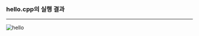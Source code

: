 ### hello.cpp의 실행 결과
---
![hello](https://github.com/user-attachments/assets/a57c9fd7-fe62-4504-90ba-a21ac08b868c)
